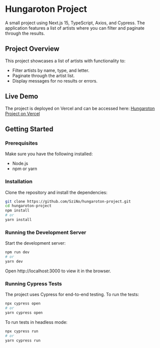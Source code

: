 # Hungaroton Project

A small project using Next.js 15, TypeScript, Axios, and Cypress. The application features a list of artists where you can filter and paginate through the results.

## Project Overview

This project showcases a list of artists with functionality to:

- Filter artists by name, type, and letter.
- Paginate through the artist list.
- Display messages for no results or errors.

## Live Demo

The project is deployed on Vercel and can be accessed here:
<a href="https://hungaroton-project.vercel.app" target="_blank">Hungaroton Project on Vercel</a>

## Getting Started

### Prerequisites

Make sure you have the following installed:

- Node.js
- npm or yarn

### Installation

Clone the repository and install the dependencies:

```bash
git clone https://github.com/SziNo/hungaroton-project.git
cd hungaroton-project
npm install
# or
yarn install
```

### Running the Development Server

Start the development server:

```bash
npm run dev
# or
yarn dev
```

Open http://localhost:3000 to view it in the browser.

### Running Cypress Tests

The project uses Cypress for end-to-end testing. To run the tests:

```bash
npx cypress open
# or
yarn cypress open
```

To run tests in headless mode:

```bash
npx cypress run
# or
yarn cypress run
```
